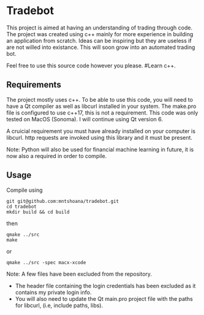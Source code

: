 # Tradebot
This project is aimed at having an understanding of trading through code. The project was created using c++ mainly for more experience in building an application from scratch. Ideas can be inspiring but they are useless if are not willed into existance. This will soon grow into an automated trading bot.

Feel free to use this source code however you please. #Learn c++.

## Requirements
The project mostly uses c++. To be able to use this code, you will need to have a Qt compiler as well as libcurl installed in your system. The make.pro file is configured to use c++17, this is not a requirement. This code was only tested on MacOS (Sonoma). I will continue using Qt version 6. 

A cruicial requirement you must have already installed on your computer is libcurl. http requests are invoked using this library and it must be present. 

Note: Python will also be used for financial machine learning in future, it is now also a required in order to compile.

## Usage
Compile using

````
git git@github.com:mntshoana/tradebot.git 
cd tradebot
mkdir build && cd build
````
then
````
qmake ../src
make
````
or
````
qmake ../src -spec macx-xcode
````

Note: A few files have been excluded from the repository.
 - The header file containing the login credentials has been excluded as it contains my private login info.
 - You will also need to update the Qt main.pro project file with the paths for libcurl, (i.e, include paths, libs).

